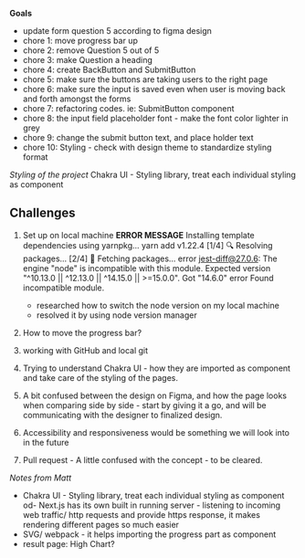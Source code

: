 **Goals**

- update form question 5 according to figma design
- chore 1: move progress bar up
- chore 2: remove Question 5 out of 5
- chore 3: make Question a heading
- chore 4: create BackButton and SubmitButton
- chore 5: make sure the buttons are taking users to the right page
- chore 6: make sure the input is saved even when user is moving back and forth amongst the forms
- chore 7: refactoring codes. ie: SubmitButton component
- chore 8: the input field placeholder font - make the font color lighter in grey
- chore 9: change the submit button text, and place holder text
- chore 10: Styling - check with design theme to standardize styling format

_Styling of the project_
Chakra UI - Styling library, treat each individual styling as component

## Challenges

1. Set up on local machine
   **ERROR MESSAGE**
   Installing template dependencies using yarnpkg...
   yarn add v1.22.4
   [1/4] 🔍 Resolving packages...
   [2/4] 🚚 Fetching packages...
   error jest-diff@27.0.6: The engine "node" is incompatible with this module. Expected version "^10.13.0 || ^12.13.0 || ^14.15.0 || >=15.0.0". Got "14.6.0"
   error Found incompatible module.

   - researched how to switch the node version on my local machine
   - resolved it by using node version manager

2. How to move the progress bar?

3. working with GitHub and local git

4. Trying to understand Chakra UI - how they are imported as component and take care of the styling of the pages.

5. A bit confused between the design on Figma, and how the page looks when comparing side by side - start by giving it a go, and will be communicating with the designer to finalized design.

6. Accessibility and responsiveness would be something we will look into in the future

7. Pull request - A little confused with the concept - to be cleared.

_Notes from Matt_

- Chakra UI - Styling library, treat each individual styling as component
  od- Next.js has its own built in running server - listening to incoming web traffic/ http requests and provide https response, it makes rendering different pages so much easier
- SVG/ webpack - it helps importing the progress part as component
- result page: High Chart?
